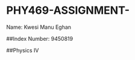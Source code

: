 # PHY469-ASSIGNMENT-
<p>Name: Kwesi Manu Eghan</p>
<p>##Index Number: 9450819</p>
<p>##Physics IV</p>